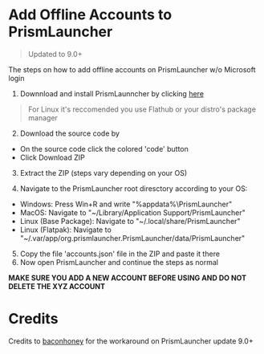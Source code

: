 # Add Offline Accounts to PrismLauncher 

> Updated to 9.0+

The steps on how to add offline accounts on PrismLauncher w/o Microsoft login

1) Downnload and install PrismLaunncher by clicking [here](https://prismlauncher.org/download/)
> For Linux it's reccomended you use Flathub or your distro's package manager

2) Download the source code by
* On the source code click the colored 'code' button
* Click Download ZIP

3) Extract the ZIP (steps vary depending on your OS)
  
4) Navigate to the PrismLauncher root diresctory according to your OS:
* Windows: Press Win+R and write "%appdata%\PrismLauncher"
* MacOS: Navigate to "~/Library/Application Support/PrismLauncher"
* Linux (Base Package): Navigate to "~/.local/share/PrismLauncher"
* Linux (Flatpak): Navigate to "~/.var/app/org.prismlauncher.PrismLauncher/data/PrismLauncher"

5) Copy the file 'accounts.json' file in the ZIP and paste it there
6) Now open PrismLauncher and continue the steps as normal

__MAKE SURE YOU ADD A NEW ACCOUNT BEFORE USING AND DO NOT DELETE THE XYZ ACCOUNT__

# Credits

Credits to [baconhoney](https://github.com/baconhoney) for the workaround on PrismLauncher update 9.0+
